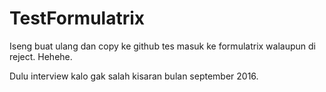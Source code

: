 # TestFormulatrix
 Iseng buat ulang dan copy ke github tes masuk ke formulatrix walaupun di reject. Hehehe.

Dulu interview kalo gak salah kisaran bulan september 2016.